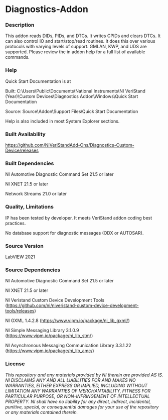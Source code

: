 Diagnostics-Addon
=========================

### Description ###

This addon reads DIDs, PIDs, and DTCs.  It writes CPIDs and clears DTCs.  It can also control IO and start/stop/read routines.  It does this over various protocols with varying levels of support.  GMLAN, KWP, and UDS are supported.  Please review the in addon help for a full list of available commands.

### Help ###

Quick Start Documentation is at

Built: C:\Users\Public\Documents\National Instruments\NI VeriStand (Year)\Custom Devices\Diagnostics Addon\Windows\Quick Start Documentation

Source: Source\Addon\Support Files\Quick Start Documentation

Help is also included in most System Explorer sections.

### Built Availability ###

https://github.com/NIVeriStandAdd-Ons/Diagnostics-Custom-Device/releases

### Built Dependencies ###

NI Automotive Diagnostic Command Set 21.5 or later

NI XNET 21.5 or later

Network Streams 21.0 or later

### Quality, Limitations ###

IP has been tested by developer. It meets VeriStand addon coding best practices.

No database support for diagnostic messages (ODX or AUTOSAR).

### Source Version ###

LabVIEW 2021

### Source Dependencies ###

NI Automotive Diagnostic Command Set 21.5 or later

NI XNET 21.5 or later

NI Veristand Custom Device Development Tools (https://github.com/ni/niveristand-custom-device-development-tools/releases)

NI GXML 1.4.2.8 (https://www.vipm.io/package/ni_lib_gxml/)

NI Simple Messaging Library 3.1.0.9 (https://www.vipm.io/package/ni_lib_stm/)

NI Asynchronous Messaging Communication Library 3.3.1.22 (https://www.vipm.io/package/ni_lib_amc/)

### License ###

*This repository and any materials provided by NI therein are provided AS IS. NI DISCLAIMS ANY AND ALL LIABILITIES FOR AND MAKES NO WARRANTIES, EITHER EXPRESS OR IMPLIED, INCLUDING WITHOUT LIMITATION ANY WARRANTIES OF MERCHANTABILITY, FITNESS FOR  PARTICULAR PURPOSE, OR NON-INFRINGEMENT OF INTELLECTUAL PROPERTY. NI shall have no liability for any direct, indirect, incidental, punitive, special, or consequential damages for your use of the repository or any materials contained therein.*
